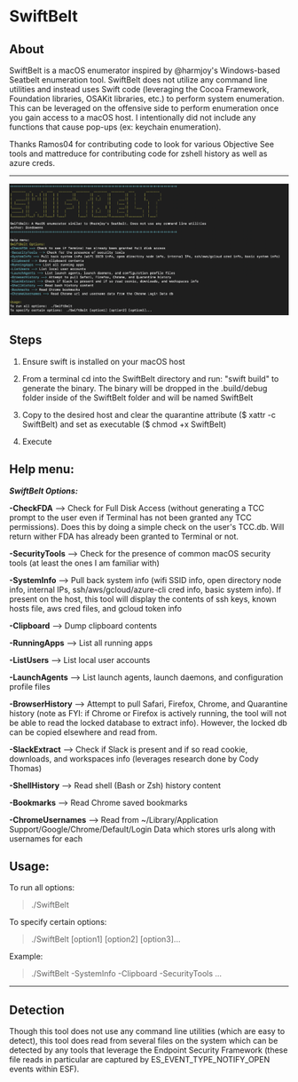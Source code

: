 # SwiftBelt

## About

SwiftBelt is a macOS enumerator inspired by @harmjoy's Windows-based Seatbelt enumeration tool. SwiftBelt does not utilize any command line utilities and instead uses Swift code (leveraging the Cocoa Framework, Foundation libraries, OSAKit libraries, etc.) to perform system enumeration. This can be leveraged on the offensive side to perform enumeration once you gain access to a macOS host. I intentionally did not include any functions that cause pop-ups (ex: keychain enumeration).

Thanks Ramos04 for contributing code to look for various Objective See tools and mattreduce for contributing code for zshell history as well as azure creds.

-----------------------

![Image](SwiftBelt-help.png)


## Steps
1. Ensure swift is installed on your macOS host 

2. From a terminal cd into the SwiftBelt directory and run: "swift build" to generate the binary. The binary will be dropped in the .build/debug folder inside of the SwiftBelt folder and will be named SwiftBelt

3. Copy to the desired host and clear the quarantine attribute ($ xattr -c SwiftBelt) and set as executable ($ chmod +x SwiftBelt)

4. Execute 

## Help menu:

***SwiftBelt Options:***

**-CheckFDA** --> Check for Full Disk Access (without generating a TCC prompt to the user even if Terminal has not been granted any TCC permissions). Does this by doing a simple check on the user's TCC.db. Will return wither FDA has already been granted to Terminal or not.

**-SecurityTools** --> Check for the presence of common macOS security tools (at least the ones I am familiar with)

**-SystemInfo** --> Pull back system info (wifi SSID info, open directory node info, internal IPs, ssh/aws/gcloud/azure-cli cred info, basic system info). If present on the host, this tool will display the contents of ssh keys, known hosts file, aws cred files, and gcloud token info

**-Clipboard** --> Dump clipboard contents

**-RunningApps** --> List all running apps

**-ListUsers** --> List local user accounts

**-LaunchAgents** --> List launch agents, launch daemons, and configuration profile files

**-BrowserHistory** --> Attempt to pull Safari, Firefox, Chrome, and Quarantine history (note as FYI: if Chrome or Firefox is actively running, the tool will not be able to read the locked database to extract info). However, the locked db can be copied elsewhere and read from.

**-SlackExtract** --> Check if Slack is present and if so read cookie, downloads, and workspaces info (leverages research done by Cody Thomas)

**-ShellHistory** --> Read shell (Bash or Zsh) history content

**-Bookmarks** --> Read Chrome saved bookmarks

**-ChromeUsernames** --> Read from ~/Library/Application Support/Google/Chrome/Default/Login Data which stores urls along with usernames for each

## Usage:

To run all options:  

> ./SwiftBelt

To specify certain options:  

> ./SwiftBelt [option1] [option2] [option3]...

Example:  

> ./SwiftBelt -SystemInfo -Clipboard -SecurityTools ...

-----------------------

## Detection

Though this tool does not use any command line utilities (which are easy to detect), this tool does read from several files on the system which can be detected by any tools that leverage the Endpoint Security Framework (these file reads in particular are captured by ES_EVENT_TYPE_NOTIFY_OPEN events within ESF).
